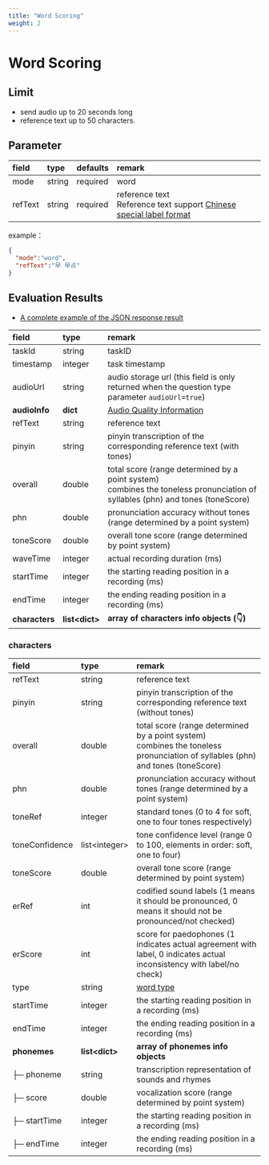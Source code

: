 ```yaml
---
title: "Word Scoring"
weight: 2
---
```


# Word Scoring
## Limit

- send audio up to 20 seconds long 
- reference text up to 50 characters.

## Parameter

| **field** | **type** | **defaults** | **remark**                                                                                         |
|:----------|:---------|:-------------|:---------------------------------------------------------------------------------------------------|
| mode      | string   | required     | word                                                                                               |
| refText   | string   | required     | reference text <br />Reference text support [Chinese special label format](datadict/annotation-zh) |

example：

```json
{
  "mode":"word",
  "refText":"早 早点"
}
```

## Evaluation Results

- [A complete example of the JSON response result](mode/zh-basic/word-result)

| **field**      | **type**         | **remark**                                                                                                                        |
|:---------------|:-----------------|:----------------------------------------------------------------------------------------------------------------------------------|
| taskId         | string           | taskID                                                                                                                            |
| timestamp      | integer          | task timestamp                                                                                                                    |
| audioUrl       | string           | audio storage url (this field is only returned when the question type parameter `audioUrl=true`)                                  |
| **audioInfo**  | **dict**         | [Audio Quality Information](mode/common)                                                                                          |
| refText        | string           | reference text                                                                                                                    |
| pinyin         | string           | pinyin transcription of the corresponding reference text (with tones)                                                             |
| overall        | double           | total score (range determined by a point system)<br/>combines the toneless pronunciation of syllables (phn) and tones (toneScore) |
| phn            | double           | pronunciation accuracy without tones (range determined by a point system)                                                         |
| toneScore      | double           | overall tone score (range determined by point system)                                                                             |
| waveTime       | integer          | actual recording duration (ms)                                                                                                    |
| startTime      | integer          | the starting reading position in a recording (ms)                                                                                 |
| endTime        | integer          | the ending reading position in a recording (ms)                                                                                   |
| **characters** | **list\<dict\>** | **array of characters info objects (👇)**                                                                                         |

### characters

| **field**       | **type**          | **remark**                                                                                                                        |
|:----------------|:------------------|:----------------------------------------------------------------------------------------------------------------------------------|
| refText         | string            | reference text                                                                                                                    |
| pinyin          | string            | pinyin transcription of the corresponding reference text (without tones)                                                          |
| overall         | double            | total score (range determined by a point system)<br/>combines the toneless pronunciation of syllables (phn) and tones (toneScore) |
| phn             | double            | pronunciation accuracy without tones (range determined by a point system)                                                         |
| toneRef         | integer           | standard tones (0 to 4 for soft, one to four tones respectively)                                                                  |
| toneConfidence  | list\<integer>    | tone confidence level (range 0 to 100, elements in order: soft, one to four)                                                      |
| toneScore       | double            | overall tone score (range determined by point system)                                                                             |
| erRef           | int               | codified sound labels (1 means it should be pronounced, 0 means it should not be pronounced/not checked)                          |
| erScore         | int               | score for paedophones (1 indicates actual agreement with label, 0 indicates actual inconsistency with label/no check)             |
| type            | string            | [word type](datadict/other)                                                                                                       |
| startTime       | integer           | the starting reading position in a recording (ms)                                                                                 |
| endTime         | integer           | the ending reading position in a recording (ms)                                                                                   |
| **phonemes**    | **list\<dict\>**  | **array of phonemes info objects**                                                                                                |
| ├─ phoneme      | string            | transcription representation of sounds and rhymes                                                                                 |
| ├─ score        | double            | vocalization score (range determined by point system)                                                                             |
| ├─ startTime    | integer           | the starting reading position in a recording (ms)                                                                                 |
| ├─ endTime      | integer           | the ending reading position in a recording (ms)                                                                                   |